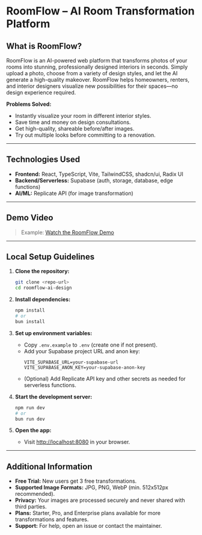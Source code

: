 # RoomFlow – AI Room Transformation Platform

## What is RoomFlow?
RoomFlow is an AI-powered web platform that transforms photos of your rooms into stunning, professionally designed interiors in seconds. Simply upload a photo, choose from a variety of design styles, and let the AI generate a high-quality makeover. RoomFlow helps homeowners, renters, and interior designers visualize new possibilities for their spaces—no design experience required.

**Problems Solved:**
- Instantly visualize your room in different interior styles.
- Save time and money on design consultations.
- Get high-quality, shareable before/after images.
- Try out multiple looks before committing to a renovation.

---

## Technologies Used

- **Frontend:** React, TypeScript, Vite, TailwindCSS, shadcn/ui, Radix UI
- **Backend/Serverless:** Supabase (auth, storage, database, edge functions)
- **AI/ML:** Replicate API (for image transformation)

---

## Demo Video

> Example: [Watch the RoomFlow Demo](https://your-demo-link.com)

---

## Local Setup Guidelines

1. **Clone the repository:**
   ```bash
   git clone <repo-url>
   cd roomflow-ai-design
   ```

2. **Install dependencies:**
   ```bash
   npm install
   # or
   bun install
   ```

3. **Set up environment variables:**
   - Copy `.env.example` to `.env` (create one if not present).
   - Add your Supabase project URL and anon key:
     ```
     VITE_SUPABASE_URL=your-supabase-url
     VITE_SUPABASE_ANON_KEY=your-supabase-anon-key
     ```
   - (Optional) Add Replicate API key and other secrets as needed for serverless functions.

4. **Start the development server:**
   ```bash
   npm run dev
   # or
   bun run dev
   ```

5. **Open the app:**
   - Visit [http://localhost:8080](http://localhost:8080) in your browser.

---

## Additional Information

- **Free Trial:** New users get 3 free transformations.
- **Supported Image Formats:** JPG, PNG, WebP (min. 512x512px recommended).
- **Privacy:** Your images are processed securely and never shared with third parties.
- **Plans:** Starter, Pro, and Enterprise plans available for more transformations and features.
- **Support:** For help, open an issue or contact the maintainer.
